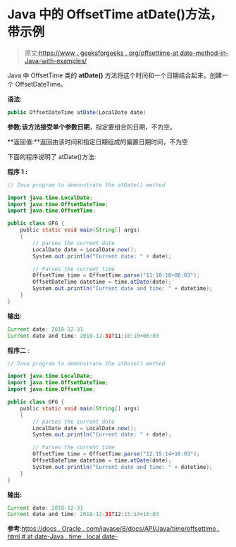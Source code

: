 # Java 中的 OffsetTime atDate()方法，带示例

> 原文:[https://www . geeksforgeeks . org/offsettime-at date-method-in-Java-with-examples/](https://www.geeksforgeeks.org/offsettime-atdate-method-in-java-with-examples/)

Java 中 OffsetTime 类的 **atDate()** 方法将这个时间和一个日期结合起来，创建一个 OffsetDateTime。

**语法:**

```java
public OffsetDateTime atDate(LocalDate date)

```

**参数:**该方法接受单个参数**日期**，指定要组合的日期，不为空。

**返回值:**返回由该时间和指定日期组成的偏置日期时间，不为空

下面的程序说明了 atDate()方法:

**程序 1 :**

```java
// Java program to demonstrate the atDate() method

import java.time.LocalDate;
import java.time.OffsetDateTime;
import java.time.OffsetTime;

public class GFG {
    public static void main(String[] args)
    {
        // parses the current date
        LocalDate date = LocalDate.now();
        System.out.println("Current date: " + date);

        // Parses the current time
        OffsetTime time = OffsetTime.parse("11:10:10+06:03");
        OffsetDateTime datetime = time.atDate(date);
        System.out.println("Current date and time: " + datetime);
    }
}
```

**输出:**

```java
Current date: 2018-12-31
Current date and time: 2018-12-31T11:10:10+06:03

```

**程序二** :

```java
// Java program to demonstrate the atDate() method

import java.time.LocalDate;
import java.time.OffsetDateTime;
import java.time.OffsetTime;

public class GFG {
    public static void main(String[] args)
    {
        // parses the current date
        LocalDate date = LocalDate.now();
        System.out.println("Current date: " + date);

        // Parses the current time
        OffsetTime time = OffsetTime.parse("12:15:14+16:03");
        OffsetDateTime datetime = time.atDate(date);
        System.out.println("Current date and time: " + datetime);
    }
}
```

**输出:**

```java
Current date: 2018-12-31
Current date and time: 2018-12-31T12:15:14+16:03

```

**参考**:[https://docs . Oracle . com/javase/8/docs/API/Java/time/offsettime . html # at date-Java . time . local date-](https://docs.oracle.com/javase/8/docs/api/java/time/OffsetTime.html#atDate-java.time.LocalDate-)